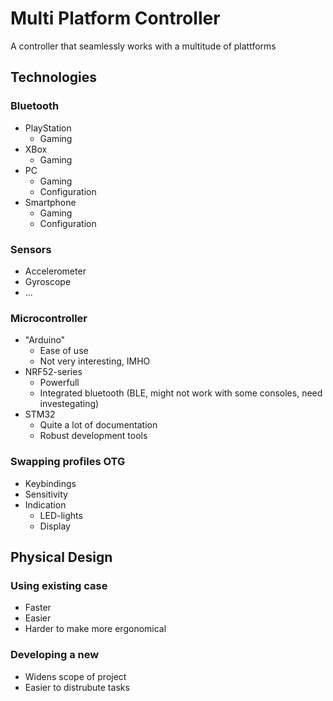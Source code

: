 # Multi Platform Controller
A controller that seamlessly works with a multitude of plattforms

## Technologies
### Bluetooth
* PlayStation
   - Gaming
* XBox
   - Gaming
* PC
   - Gaming
   - Configuration
* Smartphone
   - Gaming
   - Configuration
   
### Sensors
* Accelerometer
* Gyroscope
* ...

### Microcontroller
* "Arduino"
   - Ease of use
   - Not very interesting, IMHO
* NRF52-series
   - Powerfull
   - Integrated bluetooth (BLE, might not work with some consoles, need investegating)
* STM32
   - Quite a lot of documentation
   - Robust development tools

### Swapping profiles OTG
* Keybindings
* Sensitivity
* Indication
   - LED-lights
   - Display

## Physical Design
### Using existing case
* Faster
* Easier
* Harder to make more ergonomical

### Developing a new
* Widens scope of project
* Easier to distrubute tasks
